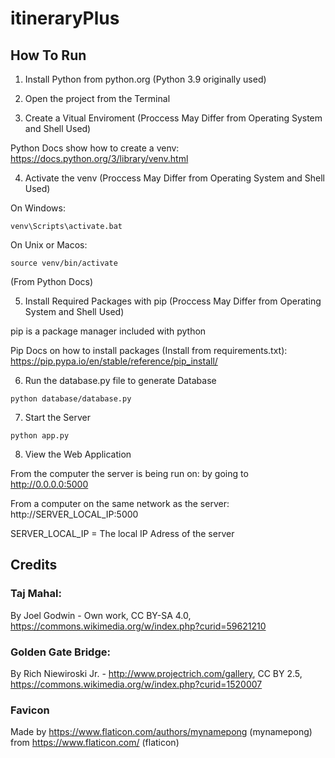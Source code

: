 # itineraryPlus

## How To Run

1. Install Python from python.org (Python 3.9 originally used)

2. Open the project from the Terminal

3. Create a Vitual Enviroment (Proccess May Differ from Operating System and Shell Used)

Python Docs show how to create a venv: https://docs.python.org/3/library/venv.html

4. Activate the venv (Proccess May Differ from Operating System and Shell Used)

On Windows: 
```
venv\Scripts\activate.bat
```

On Unix or Macos: 
```
source venv/bin/activate
```

(From Python Docs)

5. Install Required Packages with pip (Proccess May Differ from Operating System and Shell Used)

pip is a package manager included with python

Pip Docs on how to install packages (Install from requirements.txt): https://pip.pypa.io/en/stable/reference/pip_install/

6. Run the database.py file to generate Database
``` 
python database/database.py
``` 

7. Start the Server

``` 
python app.py
```

8. View the Web Application

From the computer the server is being run on: by going to http://0.0.0.0:5000

From a computer on the same network as the server: http://SERVER_LOCAL_IP:5000

SERVER_LOCAL_IP = The local IP Adress of the server

## Credits

### Taj Mahal: 

By Joel Godwin - Own work, CC BY-SA 4.0, https://commons.wikimedia.org/w/index.php?curid=59621210

### Golden Gate Bridge:

By Rich Niewiroski Jr. - http://www.projectrich.com/gallery, CC BY 2.5, https://commons.wikimedia.org/w/index.php?curid=1520007

### Favicon

Made by https://www.flaticon.com/authors/mynamepong (mynamepong) from https://www.flaticon.com/ (flaticon)
